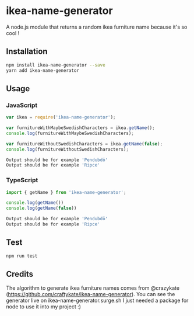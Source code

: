 # ikea-name-generator
A node.js module that returns a random ikea furniture name because it's so cool !

## Installation 
```sh
npm install ikea-name-generator --save
yarn add ikea-name-generator
```

## Usage

### JavaScript

```javascript
var ikea = require('ikea-name-generator');

var furnitureWithMaybeSwedishCharacters = ikea.getName();
console.log(furnitureWithMaybeSwedishCharacters);

var furnitureWithoutSwedishCharacters = ikea.getName(false);
console.log(furnitureWithoutSwedishCharacters);
```
```sh
Output should be for example 'Pendubdö'
Output should be for example 'Ripce'
```

### TypeScript
```typescript
import { getName } from 'ikea-name-generator';

console.log(getName())
console.log(getName(false))
```
```sh
Output should be for example 'Pendubdö'
Output should be for example 'Ripce'
```

## Test 
```sh
npm run test
```

## Credits

The algorithm to generate ikea furniture names comes from @crazykate (https://github.com/craftykate/ikea-name-generator). You can see the generator live on ikea-name-generator.surge.sh 
I just needed a package for node to use it into my project :)
